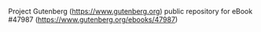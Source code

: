 Project Gutenberg (https://www.gutenberg.org) public repository for eBook #47987 (https://www.gutenberg.org/ebooks/47987)
